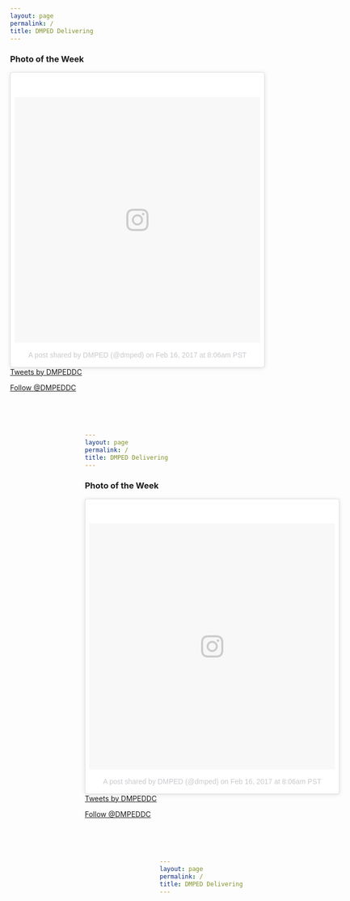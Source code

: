 ```yaml
---
layout: page
permalink: /
title: DMPED Delivering
---
```



<h3>Photo of the Week</h3>

<tr>
<td>
<blockquote class="instagram-media" data-instgrm-version="7" style=" background:#FFF; border:0; border-radius:3px; box-shadow:0 0 1px 0 rgba(0,0,0,0.5),0 1px 10px 0 rgba(0,0,0,0.15); margin: 1px; max-width:658px; padding:0; width:99.375%; width:-webkit-calc(100% - 2px); width:calc(100% - 2px);"><div style="padding:8px;"> <div style=" background:#F8F8F8; line-height:0; margin-top:40px; padding:50.0% 0; text-align:center; width:100%;"> <div style=" background:url(data:image/png;base64,iVBORw0KGgoAAAANSUhEUgAAACwAAAAsCAMAAAApWqozAAAABGdBTUEAALGPC/xhBQAAAAFzUkdCAK7OHOkAAAAMUExURczMzPf399fX1+bm5mzY9AMAAADiSURBVDjLvZXbEsMgCES5/P8/t9FuRVCRmU73JWlzosgSIIZURCjo/ad+EQJJB4Hv8BFt+IDpQoCx1wjOSBFhh2XssxEIYn3ulI/6MNReE07UIWJEv8UEOWDS88LY97kqyTliJKKtuYBbruAyVh5wOHiXmpi5we58Ek028czwyuQdLKPG1Bkb4NnM+VeAnfHqn1k4+GPT6uGQcvu2h2OVuIf/gWUFyy8OWEpdyZSa3aVCqpVoVvzZZ2VTnn2wU8qzVjDDetO90GSy9mVLqtgYSy231MxrY6I2gGqjrTY0L8fxCxfCBbhWrsYYAAAAAElFTkSuQmCC); display:block; height:44px; margin:0 auto -44px; position:relative; top:-22px; width:44px;"></div></div><p style=" color:#c9c8cd; font-family:Arial,sans-serif; font-size:14px; line-height:17px; margin-bottom:0; margin-top:8px; overflow:hidden; padding:8px 0 7px; text-align:center; text-overflow:ellipsis; white-space:nowrap;"><a href="https://www.instagram.com/p/BQlB4dxhvhP/" style=" color:#c9c8cd; font-family:Arial,sans-serif; font-size:14px; font-style:normal; font-weight:normal; line-height:17px; text-decoration:none;" target="_blank">A post shared by DMPED (@dmped)</a> on <time style=" font-family:Arial,sans-serif; font-size:14px; line-height:17px;" datetime="2017-02-16T16:06:54+00:00">Feb 16, 2017 at 8:06am PST</time></p></div></blockquote> <script async defer src="//platform.instagram.com/en_US/embeds.js"></script>
</td>

<td>
<a class="twitter-timeline" data-width="300" data-theme="dark" data-link-color="#bf0000" href="https://twitter.com/DMPEDDC">Tweets by DMPEDDC</a> <script async src="//platform.twitter.com/widgets.js" charset="utf-8"></script>

<a href="https://twitter.com/DMPEDDC" class="twitter-follow-button" data-size="large" data-show-count="false">Follow @DMPEDDC</a><script async src="//platform.twitter.com/widgets.js" charset="utf-8"></script>
</td>
</tr>

<iframe src="?a=q&qt=tab&dvqid=8&query=({'10'.EX.'1'})&clist=14.15.53.11.49.56.52.20.21.22.23&slist=6.11&opts=so-DA.gb-XX.nos." style="border:0px #ffffff none;" name="myiFrame" scrolling="no" frameborder="1" marginheight="0px" marginwidth="0px" height="1000px" width="800px"></iframe>


<br>